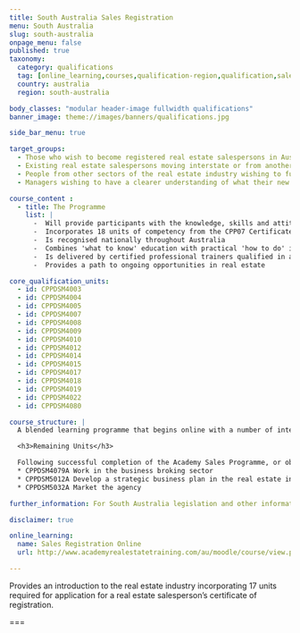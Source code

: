 ```yaml
---
title: South Australia Sales Registration
menu: South Australia
slug: south-australia
onpage_menu: false
published: true
taxonomy:
  category: qualifications
  tag: [online_learning,courses,qualification-region,qualification,sales registration,sales,sales consultants,south australia]
  country: australia
  region: south-australia

body_classes: "modular header-image fullwidth qualifications"
banner_image: theme://images/banners/qualifications.jpg

side_bar_menu: true

target_groups:
  - Those who wish to become registered real estate salespersons in Australia
  - Existing real estate salespersons moving interstate or from another country wishing to register as a salesperson
  - People from other sectors of the real estate industry wishing to further develop their knowledge or skills in specific areas
  - Managers wishing to have a clearer understanding of what their new recruits are learning

course_content :
  - title: The Programme
    list: |
      -  Will provide participants with the knowledge, skills and attitudes to build a successful career in real estate sales
      -  Incorporates 18 units of competency from the CPP07 Certificate IV in Property Services (Real Estate)
      -  Is recognised nationally throughout Australia
      -  Combines 'what to know' education with practical 'how to do' instruction
      -  Is delivered by certified professional trainers qualified in accelerated learning techniques to enhance learning retention and student engagement
      -  Provides a path to ongoing opportunities in real estate

core_qualification_units:
  - id: CPPDSM4003
  - id: CPPDSM4004
  - id: CPPDSM4005
  - id: CPPDSM4007
  - id: CPPDSM4008
  - id: CPPDSM4009
  - id: CPPDSM4010
  - id: CPPDSM4012
  - id: CPPDSM4014
  - id: CPPDSM4015
  - id: CPPDSM4017
  - id: CPPDSM4018
  - id: CPPDSM4019
  - id: CPPDSM4022
  - id: CPPDSM4080

course_structure: |
  A blended learning programme that begins online with a number of interactive tasks that you can do from your own computer. This is followed by a full day in the Academy classroom that includes application of knowledge gained and one-on-one guidance to help you achieve success.

  <h3>Remaining Units</h3>

  Following successful completion of the Academy Sales Programme, or obtaining sufficient recognition of prior learning through the Academy, the remaining units are completed through another RTO in class or online.
  * CPPDSM4079A Work in the business broking sector
  * CPPDSM5012A Develop a strategic business plan in the real estate industry
  * CPPDSM5032A Market the agency

further_information: For South Australia legislation and other information visit [Office of Business and Consumer Affairs](http://www.cbs.sa.gov.au/).

disclaimer: true

online_learning:
  name: Sales Registration Online
  url: http://www.academyrealestatetraining.com/au/moodle/course/view.php?id=127

---
```


Provides an introduction to the real estate industry incorporating 17 units required for application for a real estate salesperson’s certificate of registration.

===
